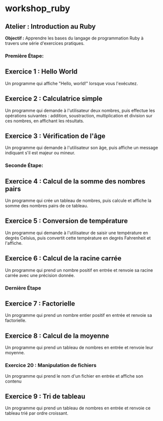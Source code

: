 # workshop_ruby
## Atelier : Introduction au Ruby

**Objectif :** Apprendre les bases du langage de programmation Ruby à travers une série d'exercices pratiques.

### Première Étape:

## Exercice 1 : Hello World

Un programme qui affiche "Hello, world!" lorsque vous l'exécutez.

## Exercice 2 : Calculatrice simple

Un programme qui demande à l'utilisateur deux nombres, puis effectue les opérations suivantes : addition, soustraction, multiplication et division sur ces nombres, en affichant les résultats.

## Exercice 3 : Vérification de l'âge

Un programme qui demande à l'utilisateur son âge, puis affiche un message indiquant s'il est majeur ou mineur.

### Seconde Étape:

## Exercice 4 : Calcul de la somme des nombres pairs

Un programme qui crée un tableau de nombres, puis calcule et affiche la somme des nombres pairs de ce tableau.

## Exercice 5 : Conversion de température

Un programme qui demande à l'utilisateur de saisir une température en degrés Celsius, puis convertit cette température en degrés Fahrenheit et l'affiche.

## Exercice 6 : Calcul de la racine carrée

Un programme qui prend un nombre positif en entrée et renvoie sa racine carrée avec une précision donnée.

### Dernière Étape

## Exercice 7 : Factorielle

Un programme qui prend un nombre entier positif en entrée et renvoie sa factorielle.

## Exercice 8 : Calcul de la moyenne

Un programme qui prend un tableau de nombres en entrée et renvoie leur moyenne.

### Exercice 20 : Manipulation de fichiers

Un programme qui prend le nom d'un fichier en entrée et affiche son contenu

## Exercice 9 : Tri de tableau

Un programme qui prend un tableau de nombres en entrée et renvoie ce tableau trié par ordre croissant.
